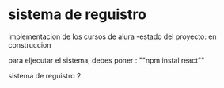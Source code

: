 <h1> sistema de reguistro</h1>
implementacion de los cursos de alura 
-estado del proyecto: en construccion

para eljecutar el sistema, debes poner :
""npm instal react""

sistema de reguistro 2
